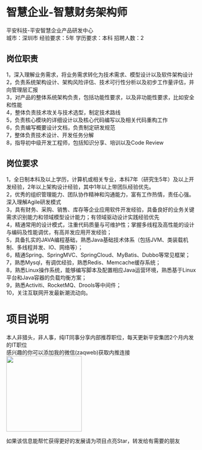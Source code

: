 # 智慧企业-智慧财务架构师
平安科技-平安智慧企业产品研发中心  
城市：深圳市 经验要求：5年 学历要求：本科  招聘人数：2

## 岗位职责
1，深入理解业务需求，将业务需求转化为技术需求、模型设计以及软件架构设计   
2，负责系统架构设计、架构风险评估、技术可行性分析以及初步工作量评估，并向管理层汇报   
3，对产品的整体系统架构负责，包括功能性要求，以及非功能性要求，比如安全和性能   
4，整体负责技术攻关与技术选型，制定技术路线   
5，负责核心模块的详细设计以及核心代码编写以及相关代码重构工作   
6，负责编写概要设计文档，负责制定研发规范   
7，整体负责技术设计、开发任务分解   
8，指导初中级开发工程师，包括知识分享、培训以及Code Review

## 岗位要求
1，全日制本科及以上学历，计算机或相关专业，本科7年（研究生5年）及以上开发经验，2年以上架构设计经验，其中1年以上带团队经验优先。   
2，优秀的组织管理能力、团队协作精神和沟通能力，富有工作热情，责任心强。深入理解Agile研发模式   
3，具有财务、采购、销售、库存等企业应用软件开发经验，具备良好的业务关键需求识别能力和领域模型设计能力；有领域驱动设计实践经验优先   
4，精通常用的设计模式，注重代码质量与可维护性；掌握多线程及高性能的设计与编码及性能调优，有高并发应用开发经验；   
5，具备扎实的JAVA编程基础，熟悉Java基础技术体系（包括JVM、类装载机制、多线程并发、IO、网络等）；   
6，精通Spring、SpringMVC、SpringCloud、MyBatis、Dubbo等常见框架；   
7，熟悉Mysql，有调优经验，熟悉Redis、Memcache缓存系统；   
8，熟悉Linux操作系统，能够编写脚本及配置相应Java运营环境，熟悉基于Linux平台和Java容器的负载均衡方案；   
9，熟悉Activiti、RocketMQ、Drools等中间件；   
10，关注互联网开发最新潮流动向。

# 项目说明

本人非猎头，非人事，纯IT同事分享内部推荐职位，每天更新平安集团2个月内发的IT职位  
感兴趣的你可以添加我的微信(zaqweb)获取内推连接  
<img src="https://github.com/zaqweb/PA-IT-JOBS/blob/master/WechatICode.jpeg"  height="200" width="200">

如果该信息能帮忙获得更好的发展请为项目点亮Star，转发给有需要的朋友




